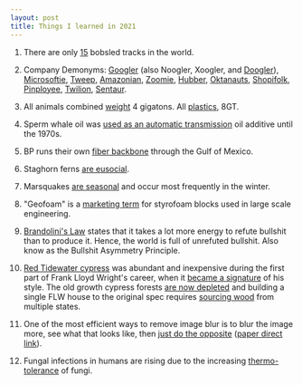 ```yaml
---
layout: post
title: Things I learned in 2021
---
```



1. There are only [15](https://en.wikipedia.org/wiki/List_of_bobsleigh,_luge,_and_skeleton_tracks) bobsled tracks in the world.

1. Company Demonyms: [Googler](https://en.wiktionary.org/wiki/Googler) (also Noogler, Xoogler, and [Doogler](https://blog.google/inside-google/life-at-google/working-home-ruff-dooglers-make-it-little-better/)), [Microsoftie](https://en.wiktionary.org/wiki/Microsoftie), [Tweep](https://careers.twitter.com/en/tweep-life.html), [Amazonian](https://www.amazon.jobs/amazonians), [Zoomie](https://blog.zoom.us/how-zoomies-balance-working-from-home-during-a-pandemic/), [Hubber](https://github.com/about/diversity/communities-of-belonging), [Oktanauts](https://twitter.com/okta/status/1338556408980180993), [Shopifolk](https://twitter.com/goepoch/status/1138341366373601280), [Pinployee](https://www.eonline.com/news/555282/trendsetters-at-work-pinterest), [Twilion](https://www.twilio.com/blog/2015/05/whats-it-like-to-be-a-twilion.html), [Sentaur](https://blog.sentry.io/2020/12/21/sentaurs-and-celebrations).

1. All animals combined [weight](https://www.nature.com/articles/s41586-020-3010-5.epdf) 4 gigatons. All [plastics](https://github.com/milo-lab/anthropogenic_mass), 8GT. 

1. Sperm whale oil was [used as an automatic transmission](https://www.nytimes.com/1975/04/17/archives/transmission-problems-in-cars-linked-to-ban-on-whale-killing.html) oil additive until the 1970s.

1. BP runs their own [fiber backbone](https://www.infrapedia.com/app) through the Gulf of Mexico.

1. Staghorn ferns [are eusocial](https://blog.pnas.org/2021/06/a-popular-household-fern-may-be-the-first-known-eusocial-plant/).

1. Marsquakes [are seasonal](https://www.sciencedirect.com/science/article/pii/S0012821X2100426X) and occur most frequently in the winter.

1. "Geofoam" is a [marketing term](https://theprepared.org/features-feed/on-geofoam) for styrofoam blocks used in large scale engineering. 

1. [Brandolini's Law](https://statmodeling.stat.columbia.edu/2019/01/28/bullshit-asymmetry-principle/) states that it takes a lot more energy to refute bullshit than to produce it. Hence, the world is full of unrefuted bullshit. Also know as the Bullshit Asymmetry Principle.

1. [Red Tidewater cypress](http://www.cypresswood.net/content/cypress-wood-and-lumber-product-information.php) was abundant and inexpensive during the first part of Frank Lloyd Wright's career, when it [became a signature](https://franklloydwright.org/willey-house-stories-part-9-hucksters-charlatans-and-petty-criminals/) of his style. The old growth cypress forests [are now depleted](https://www.fnai.org/arrow-site/history/history-forestry) and building a single FLW house to the original spec requires [sourcing wood](http://www.buildingtheusonianhouse.com/thewood.html) from multiple states.

1. One of the most efficient ways to remove image blur is to blur the image more, see what that looks like, then [just do the opposite](https://ai.googleblog.com/2021/06/take-all-your-pictures-to-cleaners-with.html) ([paper direct link](https://arxiv.org/abs/2012.09322)).

1. Fungal infections in humans are rising due to the increasing [thermo-tolerance](https://journals.plos.org/plospathogens/article?id=10.1371/journal.ppat.1009503) of fungi.




